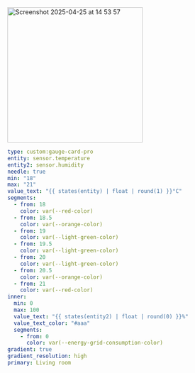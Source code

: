 <img width="305" alt="Screenshot 2025-04-25 at 14 53 57" src="https://github.com/user-attachments/assets/4a336051-e1d3-4400-a073-0840a2854ca2" />

```yaml
type: custom:gauge-card-pro
entity: sensor.temperature
entity2: sensor.humidity
needle: true
min: "18"
max: "21"
value_text: "{{ states(entity) | float | round(1) }}°C"
segments:
  - from: 18
    color: var(--red-color)
  - from: 18.5
    color: var(--orange-color)
  - from: 19
    color: var(--light-green-color)
  - from: 19.5
    color: var(--light-green-color)
  - from: 20
    color: var(--light-green-color)
  - from: 20.5
    color: var(--orange-color)
  - from: 21
    color: var(--red-color)
inner:
  min: 0
  max: 100
  value_text: "{{ states(entity2) | float | round(0) }}%"
  value_text_color: "#aaa"
  segments:
    - from: 0
      color: var(--energy-grid-consumption-color)
gradient: true
gradient_resolution: high
primary: Living room
```
